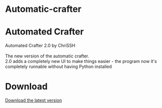 # Automatic-crafter
<h1>Automated Crafter</h1>
<p1>Automated Crafter 2.0 by ChriSSH</p1>
<br>
<br>
<p1>The new version of the automatic crafter.</p1>
<br >
<p2>2.0 adds a completely new UI to make things easier - the program now it's completely runnable without having Python installed</p2>
<br >
<h1>Download</h1>
<p3><a href="https://github.com/ChriSSH0/Automatic-crafter/releases">Download the latest version</a></p3>
